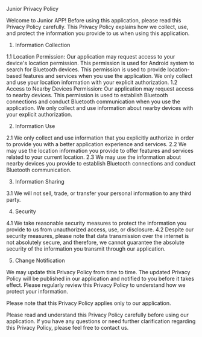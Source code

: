 Junior Privacy Policy

Welcome to Junior APP! Before using this application, please read this Privacy Policy carefully. This Privacy Policy explains how we collect, use, and protect the information you provide to us when using this application.

1. Information Collection

1.1 Location Permission: Our application may request access to your device's location permission. This permission is used for Android system to search for Bluetooth devices. This permission is used to provide location-based features and services when you use the application. We only collect and use your location information with your explicit authorization.
1.2 Access to Nearby Devices Permission: Our application may request access to nearby devices. This permission is used to establish Bluetooth connections and conduct Bluetooth communication when you use the application. We only collect and use information about nearby devices with your explicit authorization.

2. Information Use

2.1 We only collect and use information that you explicitly authorize in order to provide you with a better application experience and services.
2.2 We may use the location information you provide to offer features and services related to your current location.
2.3 We may use the information about nearby devices you provide to establish Bluetooth connections and conduct Bluetooth communication.

3. Information Sharing

3.1 We will not sell, trade, or transfer your personal information to any third party.

4. Security

4.1 We take reasonable security measures to protect the information you provide to us from unauthorized access, use, or disclosure.
4.2 Despite our security measures, please note that data transmission over the internet is not absolutely secure, and therefore, we cannot guarantee the absolute security of the information you transmit through our application.

5. Change Notification

We may update this Privacy Policy from time to time. The updated Privacy Policy will be published in our application and notified to you before it takes effect. Please regularly review this Privacy Policy to understand how we protect your information.

Please note that this Privacy Policy applies only to our application.

Please read and understand this Privacy Policy carefully before using our application. If you have any questions or need further clarification regarding this Privacy Policy, please feel free to contact us.
